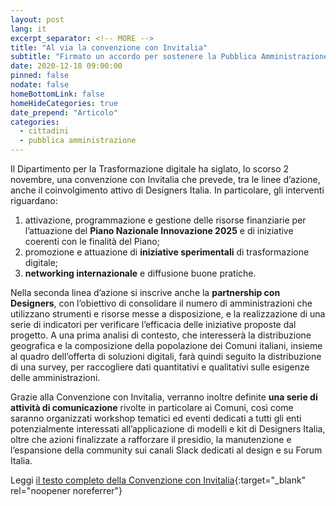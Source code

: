 ```yaml
---
layout: post
lang: it
excerpt_separator: <!-- MORE -->
title: "Al via la convenzione con Invitalia"
subtitle: "Firmato un accordo per sostenere la Pubblica Amministrazione nella transizione digitale"
date: 2020-12-18 09:00:00
pinned: false
nodate: false
homeBottomLink: false
homeHideCategories: true
date_prepend: "Articolo"
categories:
  - cittadini
  - pubblica amministrazione
---
```


<!-- MORE -->

Il Dipartimento per la Trasformazione digitale ha siglato, lo scorso 2 novembre, una convenzione con Invitalia che prevede, tra le linee d’azione, anche il coinvolgimento attivo di Designers Italia. In particolare, gli interventi riguardano:  

1. attivazione, programmazione e gestione delle risorse finanziarie per l’attuazione del **Piano Nazionale Innovazione 2025** e di iniziative coerenti con le finalità del Piano;
2. promozione e attuazione di **iniziative sperimentali** di trasformazione digitale;
3. **networking internazionale** e diffusione buone pratiche.

Nella seconda linea d’azione si inscrive anche la **partnership con Designers**, con l’obiettivo di consolidare il numero di amministrazioni che utilizzano strumenti e risorse messe a disposizione, e la realizzazione di una serie di indicatori per verificare l’efficacia delle iniziative proposte dal progetto. A una prima analisi di contesto, che interesserà la distribuzione geografica e la composizione della popolazione dei Comuni italiani, insieme al quadro dell’offerta di soluzioni digitali, farà quindi seguito la distribuzione di una survey, per raccogliere dati quantitativi e qualitativi sulle esigenze delle amministrazioni.  

Grazie alla Convenzione con Invitalia, verranno inoltre definite **una serie di attività di comunicazione** rivolte in particolare ai Comuni, così come saranno organizzati workshop tematici ed eventi dedicati a tutti gli enti potenzialmente interessati all’applicazione di modelli e kit di Designers Italia, oltre che azioni finalizzate a rafforzare il presidio, la manutenzione e l’espansione della community sui canali Slack dedicati al design e su Forum Italia.  

Leggi [il testo completo della Convenzione con Invitalia](http://presidenza.governo.it/AmministrazioneTrasparente/BandiContratti/ProcedureAffidamentoInHouse/allegati/2020E050INV%20Convenzione%20DTD%20trasformazione%20digitale%20per%20firma%20digitale.pdf){:target="_blank" rel="noopener noreferrer"}
